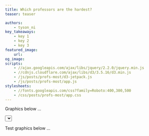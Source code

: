 ```yaml
---
title: Which professors are the hardest?
teaser: teaser

authors:
    - tyson_ni
key_takeaways:
    - key 1
    - key 2
    - key 3
featured_image:
    url:
og_image:
scripts:
    - //ajax.googleapis.com/ajax/libs/jquery/2.2.0/jquery.min.js
    - //cdnjs.cloudflare.com/ajax/libs/d3/3.5.16/d3.min.js
    - /js/posts/profs-most/d3-jetpack.js
    - /js/posts/profs-most/app.js
stylesheets:
    - //fonts.googleapis.com/css?family=Roboto:400,300,500
    - /css/posts/profs-most/app.css
---
```


Graphics below ...

<div id="pick-dpmt-container">
  <select id="pick-dpmt">
  </select>
</div>

<div id="viz-container">
</div>

Test graphics below ...

<div id="viz-test">
</div>
